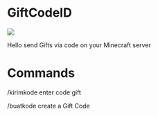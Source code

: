 # GiftCodeID

<img src="https://github.com/NurAzliYT/GiftCodeID/blob/main/1611205.png">
<p>Hello send Gifts via code on your Minecraft server</p>

# Commands

<p>/kirimkode enter code gift</p>
<p>/buatkode create a Gift Code</p>
